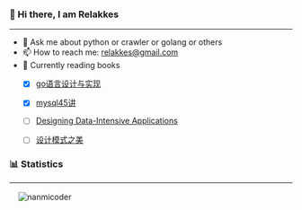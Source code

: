 ### 👋 Hi there, I am Relakkes
***
- 💬 Ask me about python or crawler or golang or others 
- 📫 How to reach me: relakkes@gmail.com
- 📘 Currently reading books<br>
  - [x] [go语言设计与实现](https://draveness.me/golang/)
  - [x] [mysql45讲](http://gk.link/a/12gJD)  
  - [ ] [Designing Data-Intensive Applications](https://github.com/Vonng/ddia?tab=readme-ov-file)
  - [ ] [设计模式之美](http://gk.link/a/12gJA)
  

### 📊 Statistics
***
<p>&nbsp;&nbsp;&nbsp;&nbsp;<img align="center" src="https://github-readme-stats.vercel.app/api?username=nanmicoder&show_icons=true&theme=radical&locale=en" alt="nanmicoder" /></p>
